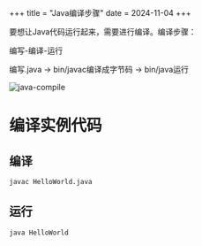 +++
title = "Java编译步骤"
date = 2024-11-04
+++

要想让Java代码运行起来，需要进行编译。编译步骤：

编写-编译-运行

编写.java -> bin/javac编译成字节码 -> bin/java运行

![java-compile](https://linxz-aliyun.oss-cn-shenzhen.aliyuncs.com/images/javac.exe.png)

# 编译实例代码

## 编译

```bash
javac HelloWorld.java
```

## 运行

```bash
java HelloWorld
```

